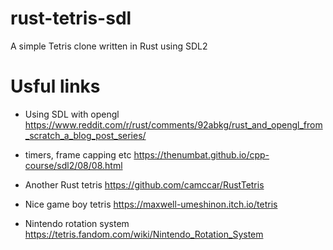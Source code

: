 # rust-tetris-sdl

A simple Tetris clone written in Rust using SDL2

# Usful links

 * Using SDL with opengl https://www.reddit.com/r/rust/comments/92abkg/rust_and_opengl_from_scratch_a_blog_post_series/

 * timers, frame capping etc https://thenumbat.github.io/cpp-course/sdl2/08/08.html

 * Another Rust tetris https://github.com/camccar/RustTetris

 * Nice game boy tetris https://maxwell-umeshinon.itch.io/tetris

 * Nintendo rotation system https://tetris.fandom.com/wiki/Nintendo_Rotation_System
